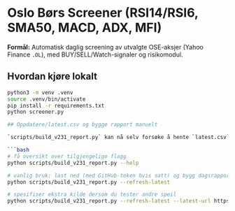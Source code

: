 # Oslo Børs Screener (RSI14/RSI6, SMA50, MACD, ADX, MFI)

**Formål:** Automatisk daglig screening av utvalgte OSE-aksjer (Yahoo Finance `.OL`), med BUY/SELL/Watch-signaler og risikomodul.

## Hvordan kjøre lokalt
```bash
python3 -m venv .venv
source .venv/bin/activate
pip install -r requirements.txt
python screener.py

## Oppdatere/latest.csv og bygge rapport manuelt

`scripts/build_v231_report.py` kan nå selv forsøke å hente `latest.csv` fra GitHub.

```bash
# få oversikt over tilgjengelige flagg
python scripts/build_v231_report.py --help

# vanlig bruk: last ned (med GitHub-token hvis satt) og bygg dagsrapporten
python scripts/build_v231_report.py --refresh-latest

# spesifiser ekstra kilde dersom du tester andre speil
python scripts/build_v231_report.py --refresh-latest --latest-url https://min-server/latest.csv
```
